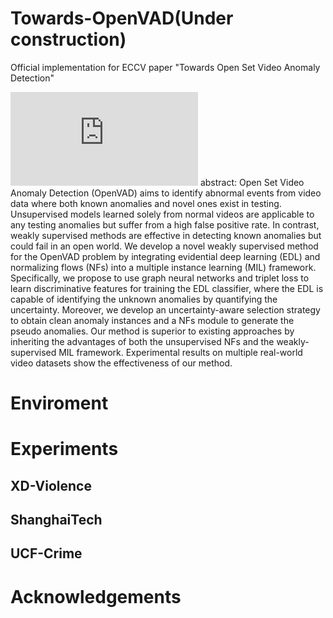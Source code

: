 # Towards-OpenVAD(Under construction)
Official implementation for ECCV paper "Towards Open Set Video Anomaly Detection"

![framework2.pdf](https://github.com/YUZ128pitt/Towards-OpenVAD/files/9181464/framework2.pdf)
abstract: Open Set Video Anomaly Detection (OpenVAD) aims to identify abnormal events from video data where both known anomalies and novel ones exist in testing. Unsupervised models learned solely from normal videos are applicable to any testing anomalies but suffer from a high false positive rate. In contrast, weakly supervised methods are effective in detecting known anomalies but could fail in an open world. We develop a novel weakly supervised method for the OpenVAD problem by integrating evidential deep learning (EDL) and normalizing flows (NFs) into a multiple instance learning (MIL) framework. Specifically, we propose to use graph neural networks and triplet loss to learn discriminative features for training the EDL classifier, where the EDL is capable of identifying the unknown anomalies by quantifying the uncertainty. Moreover, we develop an uncertainty-aware selection strategy to obtain clean anomaly instances and a NFs module to generate the pseudo anomalies.
   Our method is superior to existing approaches by inheriting the advantages of both the unsupervised NFs and the weakly-supervised MIL framework. Experimental results on multiple real-world video datasets show the effectiveness of our method.

# Enviroment

# Experiments
## XD-Violence
## ShanghaiTech
## UCF-Crime

# Acknowledgements
